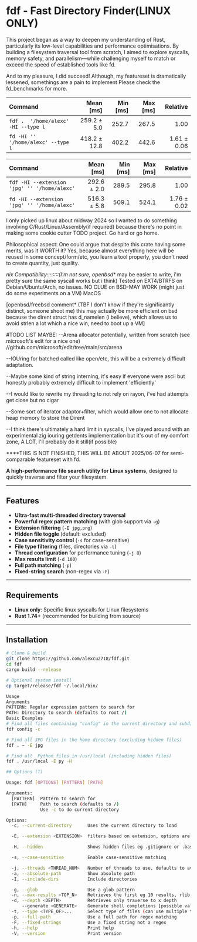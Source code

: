 
# fdf - Fast Directory Finder(LINUX ONLY)

This project began as a way to deepen my understanding of Rust, particularly
its low-level capabilities and performance optimisations.
By building a filesystem traversal tool from scratch, I aimed to explore syscalls, memory safety,
and parallelism—while challenging myself to match or exceed the speed of established tools like fd.

And to my pleasure, I did succeed! Although, my featureset is dramatically lessened, somethings are a pain to implement
Please check the fd_benchmarks for more.

| Command | Mean [ms] | Min [ms] | Max [ms] | Relative |
|:---|---:|---:|---:|---:|
| `fdf .  '/home/alexc' -HI --type l` | 259.2 ± 5.0 | 252.7 | 267.5 | 1.00 |
| `fd -HI '' '/home/alexc' --type l` | 418.2 ± 12.8 | 402.2 | 442.6 | 1.61 ± 0.06 |


| Command | Mean [ms] | Min [ms] | Max [ms] | Relative |
|:---|---:|---:|---:|---:|
| `fdf -HI --extension 'jpg' '' '/home/alexc'` | 292.6 ± 2.0 | 289.5 | 295.8 | 1.00 |
| `fd -HI --extension 'jpg' '' '/home/alexc'` | 516.3 ± 5.8 | 509.1 | 524.1 | 1.76 ± 0.02 |


I only picked up linux about midway 2024 so I wanted to do something involving C/Rust/Linux/Assembly(if required) because
there's no point in making some cookie cutter TODO project. Go hard or go home.

Philosophical aspect:
One could argue that despite this crate having some merits, was it WORTH it?
Yes, because almost everything here will be reused in some concept/form/etc, you learn a tool properly, you don't need to create quantity,
just quality.

*nix Compatibility::::::::(I'm not sure, openbsd** may be easier to write, i'm pretty sure the same syscall works but i think)
Tested on EXT4/BTRFS on Debian/Ubuntu/Arch, no issues.
NO CLUE on BSD-MAY WORK (might just do some experiments on a VM)
MacOS


[openbsd/freebsd comment* (TBF I don't know if they're significantly distinct, someone shoot me) this may actually be more efficient on bsd because the dirent struct has d_namelen (i believe), which allows us to avoid strlen a lot which a nice win, need to boot up a VM]


#TODO LIST MAYBE:
--Arena allocator potentially,  written from scratch (see microsoft's edit for a nice one) //github.com/microsoft/edit/tree/main/src/arena

--IOUring for batched called like open/etc, this will be a extremely difficult adaptation.

--Maybe some kind of string interning, it's easy if everyone were ascii but honestly probably extremely difficult to implement 'efficiently'

--I would like to rewrite my threading to not rely on rayon, i've had attempts get close but no cigar

--Some sort of iterator adaptor+filter, which would allow one to not allocate heap memory to store the Dirent

--I think there's ultimately a hard limit in syscalls, I've played around with an experimental zig iouring getdents implementation but it's out of my comfort zone, A LOT, I'll probably do it still(if possible)


****THIS IS NOT FINISHED, THIS WILL BE ABOUT 2025/06-07 for semi-comparable featureset with fd.

**A high-performance file search utility for Linux systems**, designed to quickly traverse and filter your filesystem.

---

## Features

- **Ultra-fast multi-threaded directory traversal**
- **Powerful regex pattern matching** (with glob support via `-g`)
- **Extension filtering** (`-E jpg,png`)
- **Hidden file toggle** (default: excluded)
- **Case sensitivity control** (`-s` for case-sensitive)
- **File type filtering** (files, directories via `-t`)
- **Thread configuration** for performance tuning (`-j 8`)
- **Max results limit** (`-d 100`)
- **Full path matching** (`-p`)
- **Fixed-string search** (non-regex via `-F`)

---

## Requirements

- **Linux only**: Specific linux syscalls for Linux filesystems
- **Rust 1.74+** (recommended for building from source)

---

## Installation

```bash
# Clone & build
git clone https://github.com/alexcu2718/fdf.git
cd fdf
cargo build --release

# Optional system install
cp target/release/fdf ~/.local/bin/

Usage
Arguments
PATTERN: Regular expression pattern to search for
PATH: Directory to search (defaults to root /)
Basic Examples
# Find all files containing "config" in the current directory and subdirectories (case-insensitive and excluding directories+hidden files)
fdf config -c

# Find all JPG files in the home directory (excluding hidden files)
fdf . ~ -E jpg

# Find all  Python files in /usr/local (including hidden files)
fdf . /usr/local -E py -H

## Options (T)

Usage: fdf [OPTIONS] [PATTERN] [PATH]

Arguments:
  [PATTERN]  Pattern to search for
  [PATH]     Path to search (defaults to /)
             Use -c to do current directory

Options:
  -c, --current-directory      Uses the current directory to load

  -E, --extension <EXTENSION>  filters based on extension, options are ['d', 'u', 'l', 'f', 'p', 'c', 'b', 's', 'e', 'x']

  -H, --hidden                 Shows hidden files eg .gitignore or .bashrc

  -s, --case-sensitive         Enable case-sensitive matching

  -j, --threads <THREAD_NUM>   Number of threads to use, defaults to available threads [default: X]
  -a, --absolute-path          Show absolute path
  -I, --include-dirs           Include directories

  -g, --glob                   Use a glob pattern
  -n, --max-results <TOP_N>    Retrieves the first eg 10 results, rlib rs$ -d 10
  -d, --depth <DEPTH>          Retrieves only traverse to x depth
      --generate <GENERATE>    Generate shell completions [possible values: bash, elvish, fish, powershell, zsh]
  -t, --type <TYPE_OF>...      Select type of files (can use multiple times)
  -p, --full-path              Use a full path for regex matching
  -F, --fixed-strings          Use a fixed string not a regex
  -h, --help                   Print help
  -V, --version                Print version
  
